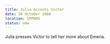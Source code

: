```yaml
---
title: Julia Accosts Victor
date: 16 October 1988
location: IPPHOS
status: new
---
```


Julia presses Victor to tell her more about Emeria.

